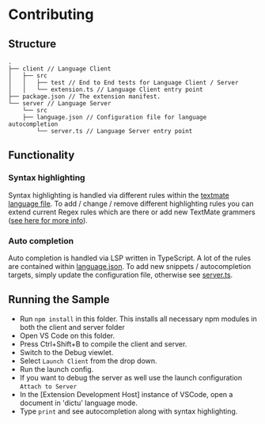 # Contributing

## Structure

```
.
├── client // Language Client
│   ├── src
│   │   ├── test // End to End tests for Language Client / Server
│   │   └── extension.ts // Language Client entry point
├── package.json // The extension manifest.
└── server // Language Server
    └── src
	├── language.json // Configuration file for language autocompletion
        └── server.ts // Language Server entry point
```

## Functionality

### Syntax highlighting

Syntax highlighting is handled via different rules within the [textmate language file](client/syntaxes/dictu.tmLanguage.json). To add / change / remove different highlighting rules you can extend current Regex rules which
are there or add new TextMate grammers ([see here for more info](https://code.visualstudio.com/api/language-extensions/syntax-highlight-guide)).

### Auto completion

Auto completion is handled via LSP written in TypeScript. A lot of the rules are contained within [language.json](server/src/language.json). To add new snippets / autocompletion targets, simply update the configuration file, otherwise see [server.ts](server/src/server.ts).

## Running the Sample

- Run `npm install` in this folder. This installs all necessary npm modules in both the client and server folder
- Open VS Code on this folder.
- Press Ctrl+Shift+B to compile the client and server.
- Switch to the Debug viewlet.
- Select `Launch Client` from the drop down.
- Run the launch config.
- If you want to debug the server as well use the launch configuration `Attach to Server`
- In the [Extension Development Host] instance of VSCode, open a document in 'dictu' language mode.
- Type `print` and see autocompletion along with syntax highlighting.
